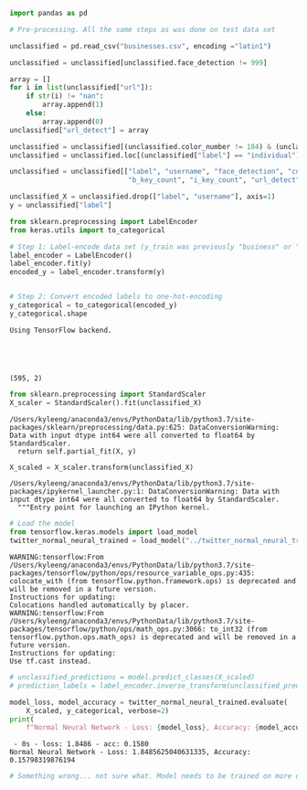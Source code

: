 

```python
import pandas as pd
```


```python
# Pre-processing. All the same steps as was done on test data set

unclassified = pd.read_csv("businesses.csv", encoding ="latin1")

unclassified = unclassified[unclassified.face_detection != 999]

array = []
for i in list(unclassified["url"]):
    if str(i) != "nan":
        array.append(1)
    else:
        array.append(0)
unclassified["url_detect"] = array

unclassified = unclassified[(unclassified.color_number != 184) & (unclassified.color_number !=0)]
unclassified = unclassified.loc[(unclassified["label"] == "individual") | (unclassified["label"] == "business"), :]

unclassified = unclassified[["label", "username", "face_detection", "color_number", \
                             "b_key_count", "i_key_count", "url_detect"]]

unclassified_X = unclassified.drop(["label", "username"], axis=1)
y = unclassified["label"]
```


```python
from sklearn.preprocessing import LabelEncoder
from keras.utils import to_categorical

# Step 1: Label-encode data set (y_train was previously "business" or "individual", which needed to be numbers) 
label_encoder = LabelEncoder()
label_encoder.fit(y)
encoded_y = label_encoder.transform(y)


# Step 2: Convert encoded labels to one-hot-encoding
y_categorical = to_categorical(encoded_y)
y_categorical.shape
```

    Using TensorFlow backend.





    (595, 2)




```python
from sklearn.preprocessing import StandardScaler
X_scaler = StandardScaler().fit(unclassified_X)
```

    /Users/kyleeng/anaconda3/envs/PythonData/lib/python3.7/site-packages/sklearn/preprocessing/data.py:625: DataConversionWarning: Data with input dtype int64 were all converted to float64 by StandardScaler.
      return self.partial_fit(X, y)



```python
X_scaled = X_scaler.transform(unclassified_X)
```

    /Users/kyleeng/anaconda3/envs/PythonData/lib/python3.7/site-packages/ipykernel_launcher.py:1: DataConversionWarning: Data with input dtype int64 were all converted to float64 by StandardScaler.
      """Entry point for launching an IPython kernel.



```python
# Load the model
from tensorflow.keras.models import load_model
twitter_normal_neural_trained = load_model("../twitter_normal_neural_trained.h5")
```

    WARNING:tensorflow:From /Users/kyleeng/anaconda3/envs/PythonData/lib/python3.7/site-packages/tensorflow/python/ops/resource_variable_ops.py:435: colocate_with (from tensorflow.python.framework.ops) is deprecated and will be removed in a future version.
    Instructions for updating:
    Colocations handled automatically by placer.
    WARNING:tensorflow:From /Users/kyleeng/anaconda3/envs/PythonData/lib/python3.7/site-packages/tensorflow/python/ops/math_ops.py:3066: to_int32 (from tensorflow.python.ops.math_ops) is deprecated and will be removed in a future version.
    Instructions for updating:
    Use tf.cast instead.



```python
# unclassified_predictions = model.predict_classes(X_scaled)
# prediction_labels = label_encoder.inverse_transform(unclassified_predictions)
```


```python
model_loss, model_accuracy = twitter_normal_neural_trained.evaluate(
    X_scaled, y_categorical, verbose=2)
print(
    f"Normal Neural Network - Loss: {model_loss}, Accuracy: {model_accuracy}")
```

     - 0s - loss: 1.8486 - acc: 0.1580
    Normal Neural Network - Loss: 1.8485625040631335, Accuracy: 0.15798319876194



```python
# Something wrong... not sure what. Model needs to be trained on more data?
```
